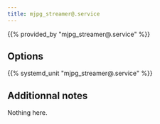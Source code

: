 ```yaml
---
title: mjpg_streamer@.service
---
```


{{% provided_by "mjpg_streamer@.service" %}}

## Options

{{% systemd_unit "mjpg_streamer@.service" %}}

## Additionnal notes

Nothing here.